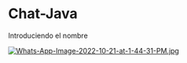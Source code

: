 # Chat-Java
Introduciendo el nombre

[![Whats-App-Image-2022-10-21-at-1-44-31-PM.jpg](https://i.postimg.cc/T2b1X1NX/Whats-App-Image-2022-10-21-at-1-44-31-PM.jpg)](https://postimg.cc/jCstHxr8)
